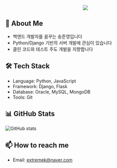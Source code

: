 <p align='center'>
    <img src="https://capsule-render.vercel.app/api?type=waving&color=auto&height=300&section=header&text=WELCOME%20&fontSize=90&animation=twinkling&fontAlignY=38&desc=extremek2's%20GitHub%20Profile%20&descAlignY=51&descAlign=62&thema=tokyonight"/>
</p>

## 👋 About Me
- 백엔드 개발자를 꿈꾸는 송준영입니다
- Python/Django 기반의 서버 개발에 관심이 있습니다
- 클린 코드와 테스트 주도 개발을 지향합니다

## 🛠 Tech Stack
- Language: Python, JavaScript
- Framework: Django, Flask
- Database: Oracle, MySQL, MongoDB
- Tools: Git

## 📊 GitHub Stats
![GitHub stats](https://github-readme-stats.vercel.app/api?username=extremek2&show_icons=true)

## 📫 How to reach me
- Email: extremek@naver.com

